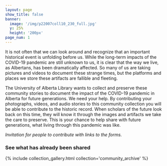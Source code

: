 ```yaml
---
layout: page
show_title: false
banner:
  image: '/img/p22007coll10_230_full.jpg'
  y: 25%
  height: '200px'
page_num: 1
---
```


It is not often that we can look around and recognize that an important historical event is unfolding before us. While the long-term impacts of the COVID-19 pandemic are still unknown to us, it is clear that the way we live, as Albertans, has been dramatically affected. So many of us are taking pictures and videos to document these strange times, but the platforms and places we store these artifacts are fallible and fleeting. 

The University of Alberta Library wants to collect and preserve these community stories to document the impact of the COVID-19 pandemic in Alberta for future generations. We need your help. By contributing your photographs, videos, and audio stories to this community collection you will be able to contribute to the historic record. When scholars of the future look back on this time, they will know it through the images and artifacts we take the care to preserve. This is your chance to help share with future generations, what living through this pandemic was like. 

_Invitation for people to contribute with links to the forms._

### See what has already been shared
{% include collection_gallery.html collection='community_archive' %}
